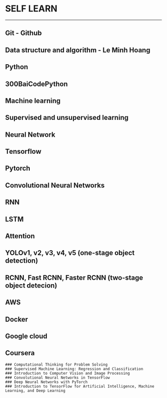 # SELF LEARN
---
## Git - Github 
## Data structure and algorithm - Le Minh Hoang 
## Python
## 300BaiCodePython 
## Machine learning
## Supervised and unsupervised learning 
## Neural Network 
## Tensorflow
## Pytorch
## Convolutional Neural Networks
## RNN
## LSTM
## Attention
## YOLOv1, v2, v3, v4, v5 (one-stage object detection)
## RCNN, Fast RCNN, Faster RCNN (two-stage object detecion)
## AWS
## Docker
## Google cloud 
## Coursera
 	### Computational Thinking for Problem Solving
	### Supervised Machine Learning: Regression and Classification
	### Introduction to Computer Vision and Image Processing
	### Convolutional Neural Networks in TensorFlow
	### Deep Neural Networks with PyTorch
	### Introduction to TensorFlow for Artificial Intelligence, Machine Learning, and Deep Learning
